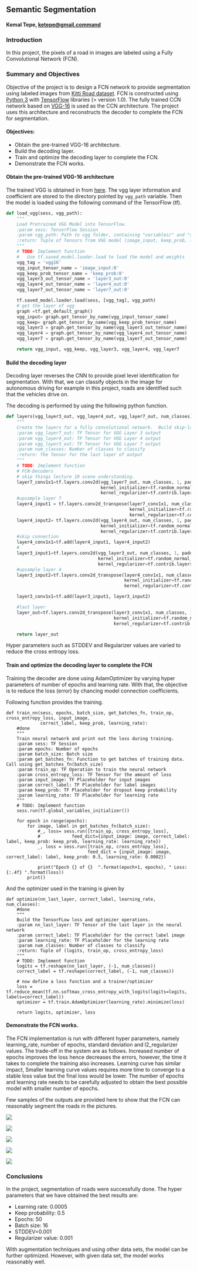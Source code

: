 ## Semantic Segmentation

#### Kemal Tepe, ketepe@gmail.command

### Introduction
In this project, the pixels of a road in images are labeled using a Fully Convolutional Network (FCN).

### Summary and Objectives

Objective of the project is to design a FCN network to provide segmentation using labeled images from [Kitti Road dataset](http://www.cvlibs.net/datasets/kitti/eval_road.php). FCN is constructed using [Python 3](https://www.python.org/) with  [TensorFlow](https://www.tensorflow.org/) libraries (> version 1.0). The fully trained CCN network based on  [VGG-16]('https://s3-us-west-1.amazonaws.com/udacity-selfdrivingcar/vgg.zip) is used as the CCN architecture. The project uses this architecture and reconstructs the decoder to complete the FCN for segmentation.

#### Objectives:
* Obtain the pre-trained VGG-16 architecture.
* Build the decoding layer.
* Train and optimize the decoding layer to complete the FCN.
* Demonstrate the FCN works.

#### Obtain the pre-trained VGG-16 architecture

The trained VGG is obtained in from [here]('https://s3-us-west-1.amazonaws.com/udacity-selfdrivingcar/vgg.zip). The vgg layer information and coefficient are stored to the directory pointed by ```vgg_path``` variable. Then the model is loaded using the following command of the TensorFlow (tf).

```Python
def load_vgg(sess, vgg_path):
    """
    Load Pretrained VGG Model into TensorFlow.
    :param sess: TensorFlow Session
    :param vgg_path: Path to vgg folder, containing "variables/" and "saved_model.pb"
    :return: Tuple of Tensors from VGG model (image_input, keep_prob, layer3_out, layer4_out, layer7_out)
    """
    # TODO: Implement function
    #   Use tf.saved_model.loader.load to load the model and weights
    vgg_tag = 'vgg16'
    vgg_input_tensor_name = 'image_input:0'
    vgg_keep_prob_tensor_name = 'keep_prob:0'
    vgg_layer3_out_tensor_name = 'layer3_out:0'
    vgg_layer4_out_tensor_name = 'layer4_out:0'
    vgg_layer7_out_tensor_name = 'layer7_out:0'

    tf.saved_model.loader.load(sess, [vgg_tag], vgg_path)
    # get the layer of vgg
    graph =tf.get_default_graph()
    vgg_input= graph.get_tensor_by_name(vgg_input_tensor_name)
    vgg_keep= graph.get_tensor_by_name(vgg_keep_prob_tensor_name)
    vgg_layer3 = graph.get_tensor_by_name(vgg_layer3_out_tensor_name)
    vgg_layer4 = graph.get_tensor_by_name(vgg_layer4_out_tensor_name)
    vgg_layer7 = graph.get_tensor_by_name(vgg_layer7_out_tensor_name)

    return vgg_input, vgg_keep, vgg_layer3, vgg_layer4, vgg_layer7

```

#### Build the decoding layer
Decoding layer reverses the CNN to provide pixel level identification for segmentation. With that, we can classify objects in the image for autonomous driving for example in this project, roads are identified such that the vehicles drive on.

The decoding is performed by using the following python function.

```Python
def layers(vgg_layer3_out, vgg_layer4_out, vgg_layer7_out, num_classes):
    """
    Create the layers for a fully convolutional network.  Build skip-layers using the vgg layers.
    :param vgg_layer7_out: TF Tensor for VGG Layer 3 output
    :param vgg_layer4_out: TF Tensor for VGG Layer 4 output
    :param vgg_layer3_out: TF Tensor for VGG Layer 7 output
    :param num_classes: Number of classes to classify
    :return: The Tensor for the last layer of output
    """
    # TODO: Implement function
    # FCN-Decoders
    # skip things lecture 10 scene understanding.
    layer7_conv1x1=tf.layers.conv2d(vgg_layer7_out, num_classes, 1, padding='same',
                                    kernel_initializer=tf.random_normal_initializer(stddev=STDDEV),
                                    kernel_regularizer=tf.contrib.layers.l2_regularizer(1e-3))
    #upsample layer 7
    layer4_input1 = tf.layers.conv2d_transpose(layer7_conv1x1, num_classes, 4, 2, padding='same',
                                               kernel_initializer=tf.random_normal_initializer(stddev=STDDEV),
                                               kernel_regularizer=tf.contrib.layers.l2_regularizer(1e-3))
    layer4_input2= tf.layers.conv2d(vgg_layer4_out, num_classes, 1, padding='same',
                                    kernel_initializer=tf.random_normal_initializer(stddev=STDDEV),
                                    kernel_regularizer=tf.contrib.layers.l2_regularizer(1e-3))
    #skip connection
    layer4_conv1x1=tf.add(layer4_input1, layer4_input2)
    #
    layer3_input1=tf.layers.conv2d(vgg_layer3_out, num_classes, 1, padding='same',
                                   kernel_initializer=tf.random_normal_initializer(stddev=STDDEV),
                                   kernel_regularizer=tf.contrib.layers.l2_regularizer(1e-3))
    #upsample layer 4
    layer3_input2=tf.layers.conv2d_transpose(layer4_conv1x1, num_classes, 4, 2, padding='same',
                                             kernel_initializer=tf.random_normal_initializer(stddev=STDDEV),
                                             kernel_regularizer=tf.contrib.layers.l2_regularizer(1e-3))

    layer3_conv1x1=tf.add(layer3_input1, layer3_input2)

    #last layer
    layer_out=tf.layers.conv2d_transpose(layer3_conv1x1, num_classes, 16, 8, padding='same',
                                         kernel_initializer=tf.random_normal_initializer(stddev=STDDEV),
                                         kernel_regularizer=tf.contrib.layers.l2_regularizer(1e-3))

    return layer_out
```
Hyper parameters such as STDDEV and Regularizer values are varied to reduce the cross entropy loss.

#### Train and optimize the decoding layer to complete the FCN
Training the decoder are done using AdamOptimizer by varying hyper parameters of number of epochs and learning rate. With that, the objective is to reduce the loss (error) by chancing model connection coefficients.

Following function provides the training.

```Pyhton
def train_nn(sess, epochs, batch_size, get_batches_fn, train_op, cross_entropy_loss, input_image,
             correct_label, keep_prob, learning_rate):
    #done
    """
    Train neural network and print out the loss during training.
    :param sess: TF Session
    :param epochs: Number of epochs
    :param batch_size: Batch size
    :param get_batches_fn: Function to get batches of training data.  Call using get_batches_fn(batch_size)
    :param train_op: TF Operation to train the neural network
    :param cross_entropy_loss: TF Tensor for the amount of loss
    :param input_image: TF Placeholder for input images
    :param correct_label: TF Placeholder for label images
    :param keep_prob: TF Placeholder for dropout keep probability
    :param learning_rate: TF Placeholder for learning rate
    """
    # TODO: Implement function
    sess.run(tf.global_variables_initializer())

    for epoch in range(epochs):
        for image, label in get_batches_fn(batch_size):
            #_, loss= sess.run([train_op, cross_entropy_loss],
            #            feed_dict={input_image: image, correct_label: label, keep_prob: keep_prob, learning_rate: learning_rate})
            _, loss = sess.run([train_op, cross_entropy_loss],
                               feed_dict = {input_image: image, correct_label: label, keep_prob: 0.5, learning_rate: 0.0002})

            print("Epoch {} of {}  ".format(epoch+1, epochs), " Loss: {:.4f} ".format(loss))
        print()
```

And the optimizer used in the training is given by

```Pyhton
def optimize(nn_last_layer, correct_label, learning_rate, num_classes):
    #done
    """
    Build the TensorFLow loss and optimizer operations.
    :param nn_last_layer: TF Tensor of the last layer in the neural network
    :param correct_label: TF Placeholder for the correct label image
    :param learning_rate: TF Placeholder for the learning rate
    :param num_classes: Number of classes to classify
    :return: Tuple of (logits, train_op, cross_entropy_loss)
    """
    # TODO: Implement function
    logits = tf.reshape(nn_last_layer, (-1, num_classes))
    correct_label = tf.reshape(correct_label, (-1, num_classes))

    # now define a loss function and a trainer/optimizer
    loss = tf.reduce_mean(tf.nn.softmax_cross_entropy_with_logits(logits=logits, labels=correct_label))
    optimizer = tf.train.AdamOptimizer(learning_rate).minimize(loss)

    return logits, optimizer, loss
```

#### Demonstrate the FCN works.

The FCN implementation is run with different hyper parameters, namely learning_rate, number of epochs, standard deviation and l2_regularizer values. The trade-off in the system are as follows. Increased number of epochs improves the loss hence decreases the errors, however, the time it takes to complete the training also increases. Learning curve has similar impact, Smaller learning curve values requires more time to converge to a stable loss value but the final loss would be lower. The number of epochs and learning rate needs to be carefully adjusted to obtain the best possible model with smaller number of epochs.

Few samples of the outputs are provided here to show that the FCN can reasonably segment the roads in the pictures.

![](./samples/sample1.png)

![](./samples/sample2.png)

![](./samples/sample3.png)

![](./samples/sample4.png)

![](./samples/sample5.png)

### Conclusions

In the project, segmentation of roads were successfully done. The hyper parameters that we have obtained the best results are:
* Learning rate: 0.0005
* Keep probability: 0.5
* Epochs: 50
* Batch size: 16
* STDDEV=0.001
* Regularizer value: 0.001

With augmentation techniques and using other data sets, the model can be further optimized. However, with given data set, the model works reasonably well.
